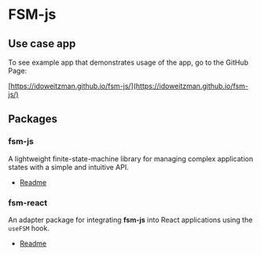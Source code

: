 # FSM-js

## Use case app

To see example app that demonstrates usage of the app, go to the GitHub Page:

[https://idoweitzman.github.io/fsm-js/](https://idoweitzman.github.io/fsm-js/)

## Packages

### fsm-js

A lightweight finite-state-machine library for managing complex application states with a simple and intuitive API.

- [Readme](./packages/fsm/README.md)

### fsm-react

An adapter package for integrating **fsm-js** into React applications using the `useFSM` hook.

- [Readme](./packages/fsm-react/README.md)
